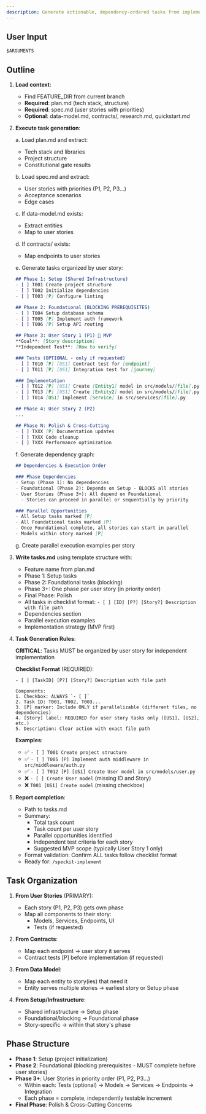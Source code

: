 ```yaml
---
description: Generate actionable, dependency-ordered tasks from implementation plan
---
```


## User Input

```text
$ARGUMENTS
```

## Outline

1. **Load context**:
   - Find FEATURE_DIR from current branch
   - **Required**: plan.md (tech stack, structure)
   - **Required**: spec.md (user stories with priorities)
   - **Optional**: data-model.md, contracts/, research.md, quickstart.md

2. **Execute task generation**:

   a. Load plan.md and extract:
      - Tech stack and libraries
      - Project structure
      - Constitutional gate results

   b. Load spec.md and extract:
      - User stories with priorities (P1, P2, P3...)
      - Acceptance scenarios
      - Edge cases

   c. If data-model.md exists:
      - Extract entities
      - Map to user stories

   d. If contracts/ exists:
      - Map endpoints to user stories

   e. Generate tasks organized by user story:
      ```markdown
      ## Phase 1: Setup (Shared Infrastructure)
      - [ ] T001 Create project structure
      - [ ] T002 Initialize dependencies
      - [ ] T003 [P] Configure linting

      ## Phase 2: Foundational (BLOCKING PREREQUISITES)
      - [ ] T004 Setup database schema
      - [ ] T005 [P] Implement auth framework
      - [ ] T006 [P] Setup API routing

      ## Phase 3: User Story 1 (P1) 🎯 MVP
      **Goal**: [Story description]
      **Independent Test**: [How to verify]

      ### Tests (OPTIONAL - only if requested)
      - [ ] T010 [P] [US1] Contract test for [endpoint]
      - [ ] T011 [P] [US1] Integration test for [journey]

      ### Implementation
      - [ ] T012 [P] [US1] Create [Entity1] model in src/models/[file].py
      - [ ] T013 [P] [US1] Create [Entity2] model in src/models/[file].py
      - [ ] T014 [US1] Implement [Service] in src/services/[file].py

      ## Phase 4: User Story 2 (P2)
      ...

      ## Phase N: Polish & Cross-Cutting
      - [ ] TXXX [P] Documentation updates
      - [ ] TXXX Code cleanup
      - [ ] TXXX Performance optimization
      ```

   f. Generate dependency graph:
      ```markdown
      ## Dependencies & Execution Order

      ### Phase Dependencies
      - Setup (Phase 1): No dependencies
      - Foundational (Phase 2): Depends on Setup - BLOCKS all stories
      - User Stories (Phase 3+): All depend on Foundational
        - Stories can proceed in parallel or sequentially by priority

      ### Parallel Opportunities
      - All Setup tasks marked [P]
      - All Foundational tasks marked [P]
      - Once Foundational complete, all stories can start in parallel
      - Models within story marked [P]
      ```

   g. Create parallel execution examples per story

3. **Write tasks.md** using template structure with:
   - Feature name from plan.md
   - Phase 1: Setup tasks
   - Phase 2: Foundational tasks (blocking)
   - Phase 3+: One phase per user story (in priority order)
   - Final Phase: Polish
   - All tasks in checklist format: `- [ ] [ID] [P?] [Story?] Description with file path`
   - Dependencies section
   - Parallel execution examples
   - Implementation strategy (MVP first)

4. **Task Generation Rules**:

   **CRITICAL**: Tasks MUST be organized by user story for independent implementation

   **Checklist Format** (REQUIRED):
   ```
   - [ ] [TaskID] [P?] [Story?] Description with file path

   Components:
   1. Checkbox: ALWAYS `- [ ]`
   2. Task ID: T001, T002, T003...
   3. [P] marker: Include ONLY if parallelizable (different files, no dependencies)
   4. [Story] label: REQUIRED for user story tasks only ([US1], [US2], etc.)
   5. Description: Clear action with exact file path
   ```

   **Examples**:
   - ✅ `- [ ] T001 Create project structure`
   - ✅ `- [ ] T005 [P] Implement auth middleware in src/middleware/auth.py`
   - ✅ `- [ ] T012 [P] [US1] Create User model in src/models/user.py`
   - ❌ `- [ ] Create User model` (missing ID and Story)
   - ❌ `T001 [US1] Create model` (missing checkbox)

5. **Report completion**:
   - Path to tasks.md
   - Summary:
     - Total task count
     - Task count per user story
     - Parallel opportunities identified
     - Independent test criteria for each story
     - Suggested MVP scope (typically User Story 1 only)
   - Format validation: Confirm ALL tasks follow checklist format
   - Ready for: `/speckit-implement`

## Task Organization

1. **From User Stories** (PRIMARY):
   - Each story (P1, P2, P3) gets own phase
   - Map all components to their story:
     - Models, Services, Endpoints, UI
     - Tests (if requested)

2. **From Contracts**:
   - Map each endpoint → user story it serves
   - Contract tests [P] before implementation (if requested)

3. **From Data Model**:
   - Map each entity to story(ies) that need it
   - Entity serves multiple stories → earliest story or Setup phase

4. **From Setup/Infrastructure**:
   - Shared infrastructure → Setup phase
   - Foundational/blocking → Foundational phase
   - Story-specific → within that story's phase

## Phase Structure

- **Phase 1**: Setup (project initialization)
- **Phase 2**: Foundational (blocking prerequisites - MUST complete before user stories)
- **Phase 3+**: User Stories in priority order (P1, P2, P3...)
  - Within each: Tests (optional) → Models → Services → Endpoints → Integration
  - Each phase = complete, independently testable increment
- **Final Phase**: Polish & Cross-Cutting Concerns
